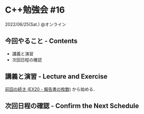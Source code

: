 # C++勉強会 #16

2022/06/25(Sat.) @オンライン

## 今回やること - Contents

- 講義と演習
- 次回日程の確認

## 講義と演習 - Lecture and Exercise

[前回の続き (EX20 - 報告書の枚数)](https://atcoder.jp/contests/apg4b/tasks/APG4b_cc) から始める．

## 次回日程の確認 - Confirm the Next Schedule
